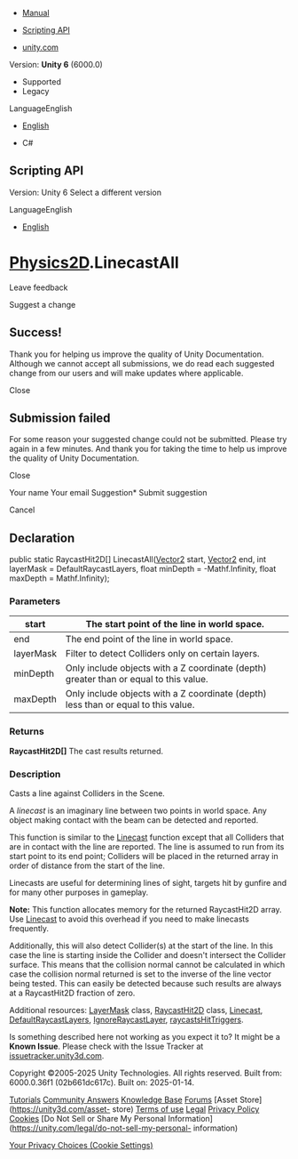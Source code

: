 [ ]()

  * [Manual](../Manual/index.html)
  * [Scripting API](../ScriptReference/index.html)

  * [unity.com](https://unity.com/)

Version: **Unity 6** (6000.0)

  * Supported
  * Legacy

LanguageEnglish

  * [English]()

  * C#

[ ](https://docs.unity3d.com)

## Scripting API

Version: Unity 6 Select a different version

LanguageEnglish

  * [English]()

#  [Physics2D](Physics2D.html).LinecastAll

Leave feedback

Suggest a change

## Success!

Thank you for helping us improve the quality of Unity Documentation. Although
we cannot accept all submissions, we do read each suggested change from our
users and will make updates where applicable.

Close

## Submission failed

For some reason your suggested change could not be submitted. Please <a>try
again</a> in a few minutes. And thank you for taking the time to help us
improve the quality of Unity Documentation.

Close

Your name Your email Suggestion* Submit suggestion

Cancel

[ ]()

## Declaration

public static RaycastHit2D[] LinecastAll([Vector2](Vector2.html) start,
[Vector2](Vector2.html) end, int layerMask = DefaultRaycastLayers, float
minDepth = -Mathf.Infinity, float maxDepth = Mathf.Infinity);

### Parameters

start | The start point of the line in world space.  
---|---  
end | The end point of the line in world space.  
layerMask | Filter to detect Colliders only on certain layers.  
minDepth | Only include objects with a Z coordinate (depth) greater than or equal to this value.  
maxDepth | Only include objects with a Z coordinate (depth) less than or equal to this value.  
  
### Returns

**RaycastHit2D[]** The cast results returned.

### Description

Casts a line against Colliders in the Scene.

A _linecast_ is an imaginary line between two points in world space. Any
object making contact with the beam can be detected and reported.  
  
This function is similar to the [Linecast](Physics2D.Linecast.html) function
except that all Colliders that are in contact with the line are reported. The
line is assumed to run from its start point to its end point; Colliders will
be placed in the returned array in order of distance from the start of the
line.  
  
Linecasts are useful for determining lines of sight, targets hit by gunfire
and for many other purposes in gameplay.  
  
**Note:** This function allocates memory for the returned RaycastHit2D array.
Use [Linecast](Physics2D.Linecast.html) to avoid this overhead if you need to
make linecasts frequently.  
  
Additionally, this will also detect Collider(s) at the start of the line. In
this case the line is starting inside the Collider and doesn't intersect the
Collider surface. This means that the collision normal cannot be calculated in
which case the collision normal returned is set to the inverse of the line
vector being tested. This can easily be detected because such results are
always at a RaycastHit2D fraction of zero.  
  
Additional resources: [LayerMask](LayerMask.html) class,
[RaycastHit2D](RaycastHit2D.html) class, [Linecast](Physics2D.Linecast.html),
[DefaultRaycastLayers](Physics2D.DefaultRaycastLayers.html),
[IgnoreRaycastLayer](Physics2D.IgnoreRaycastLayer.html),
[raycastsHitTriggers](Physics2D-raycastsHitTriggers.html).

Is something described here not working as you expect it to? It might be a
**Known Issue**. Please check with the Issue Tracker at
[issuetracker.unity3d.com](https://issuetracker.unity3d.com).

Copyright ©2005-2025 Unity Technologies. All rights reserved. Built from:
6000.0.36f1 (02b661dc617c). Built on: 2025-01-14.

[Tutorials](https://unity3d.com/learn) [Community
Answers](https://answers.unity3d.com) [Knowledge
Base](https://support.unity3d.com/hc/en-us)
[Forums](https://forum.unity3d.com) [Asset Store](https://unity3d.com/asset-
store) [Terms of use](https://docs.unity3d.com/Manual/TermsOfUse.html)
[Legal](https://unity.com/legal) [Privacy
Policy](https://unity.com/legal/privacy-policy)
[Cookies](https://unity.com/legal/cookie-policy) [Do Not Sell or Share My
Personal Information](https://unity.com/legal/do-not-sell-my-personal-
information)

[Your Privacy Choices (Cookie Settings)](javascript:void\(0\);)

